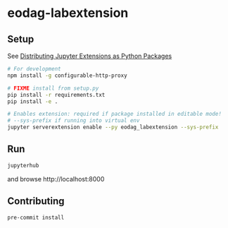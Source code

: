 # eodag-labextension

## Setup

See [Distributing Jupyter Extensions as Python Packages](https://jupyter-notebook.readthedocs.io/en/latest/examples/Notebook/Distributing%20Jupyter%20Extensions%20as%20Python%20Packages.html#Distributing-Jupyter-Extensions-as-Python-Packages)

```bash
# For development
npm install -g configurable-http-proxy

# FIXME install from setup.py
pip install -r requirements.txt
pip install -e .

# Enables extension: required if package installed in editable mode!
# --sys-prefix if running into virtual env
jupyter serverextension enable --py eodag_labextension --sys-prefix
```

## Run

```bash
jupyterhub
```

and browse http://localhost:8000

## Contributing

```bash
pre-commit install
```
